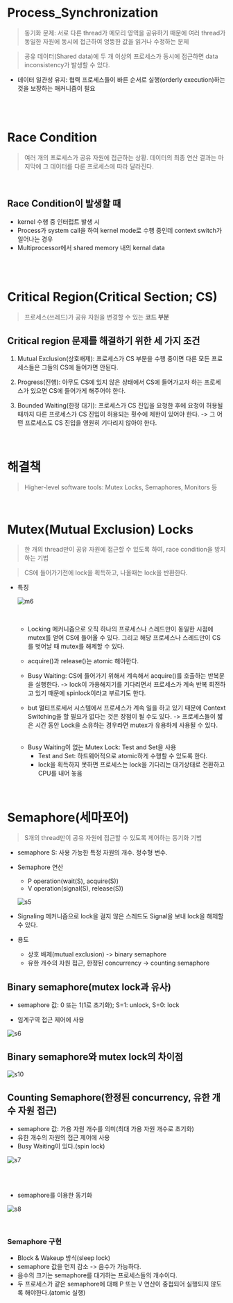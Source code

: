 # Process_Synchronization
> 동기화 문제: 서로 다른 thread가 메모리 영역을 공유하기 때문에 여러 thread가 동일한 자원에 동시에 접근하여 엉뚱한 값을 읽거나 수정하는 문제

> 공유 데이터(Shared data)에 두 개 이상의 프로세스가 동시에 접근하면 data inconsistency가 발생할 수 있다. 

- 데이터 일관성 유지: 협력 프로세스들이 바른 순서로 실행(orderly execution)하는 것을 보장하는 매커니즘이 필요


<br><br>

# Race Condition
> 여러 개의 프로세스가 공유 자원에 접근하는 상황. 데이터의 최종 연산 결과는 마지막에 그 데이터를 다룬 프로세스에 따라 달라진다.

<br>

## Race Condition이 발생할 때
- kernel 수행 중 인터럽트 발생 시
- Process가 system call을 하여 kernel mode로 수행 중인데 context switch가 일어나는 경우
- Multiprocessor에서 shared memory 내의 kernal data

<br><br>

# Critical Region(Critical Section; CS)
> 프로세스(쓰레드)가 공유 자원을 변경할 수 있는 __코드 부분__

## Critical region 문제를 해결하기 위한 세 가지 조건

1. Mutual Exclusion(상호배제): 프로세스가 CS 부분을 수행 중이면 다른 모든 프로세스들은 그들의 CS에 들어가면 안된다. 

2. Progress(진행): 아무도 CS에 있지 않은 상태에서 CS에 들어가고자 하는 프로세스가 있으면 CS에 들어가게 해주어야 한다.

3. Bounded Waiting(한정 대기): 프로세스가 CS 진입을 요청한 후에 요청이 허용될 때까지 다른 프로세스가 CS 진입이 허용되는 횟수에 제한이 있어야 한다. -> 그 어떤 프로세스도 CS 진입을 영원히 기다리지 않아야 한다.

<br>

# 해결책

> Higher-level software tools: Mutex Locks, Semaphores, Monitors 등

<br>

 # Mutex(Mutual Exclusion) Locks
 > 한 개의 thread만이 공유 자원에 접근할 수 있도록 하여, race condition을 방지하는 기법

 > CS에 들어가기전에 lock을 획득하고, 나올때는 lock을 반환한다.

- 특징

    ![m6](./img/processSynchronization/m6.png)

    <br>

    - Locking 메커니즘으로 오직 하나의 프로세스나 스레드만이 동일한 시점에 mutex를 얻어 CS에 들어올 수 있다. 그리고 해당 프로세스나 스레드만이 CS를 벗어날 때 mutex를 해제할 수 있다.

    - acquire()과 release()는 atomic 해야한다.

    - Busy Waiting: CS에 들어가기 위해서 계속해서 acquire()를 호출하는 반복문을 실행한다. -> lock이 가용해지기를 기다리면서 프로세스가 계속 반복 회전하고 있기 때문에 spinlock이라고 부르기도 한다.

    - but 멀티프로세서 시스템에서 프로세스가 계속 일을 하고 있기 때문에 Context Switching을 할 필요가 없다는 것은 장점이 될 수도 있다. -> 프로세스들이 짧은 시간 동안 Lock을 소유하는 경우라면 mutex가 유용하게 사용될 수 있다.

    <br>

    - Busy Waiting이 없는 Mutex Lock: Test and Set을 사용
        - Test and Set: 하드웨어적으로 atomic하게 수행할 수 있도록 한다.
        - lock을 획득하지 못하면 프로세스는 lock을 기다리는 대기상태로 전환하고 CPU를 내어 놓음


<br>

# Semaphore(세마포어)
> S개의 thread만이 공유 자원에 접근할 수 있도록 제어하는 동기화 기법

- semaphore S: 사용 가능한 특정 자원의 개수. 정수형 변수.

- Semaphore 연산
    - P operation(wait(S), acquire(S))
    - V operation(signal(S), release(S))

    ![s5](./img/processSynchronization/s5.png)

- Signaling 메커니즘으로 lock을 걸지 않은 스레드도 Signal을 보내 lock을 해제할 수 있다.

- 용도

    - 상호 배제(mutual exclusion) -> binary semaphore
    - 유한 개수의 자원 접근, 한정된 concurrency -> counting semaphore

## Binary semaphore(mutex lock과 유사)

- semaphore 값: 0 또는 1(1로 초기화); S=1: unlock, S=0: lock

- 임계구역 접근 제어에 사용


![s6](./img/processSynchronization/s6.png)

## Binary semaphore와 mutex lock의 차이점

![s10](./img/processSynchronization/s10.png)

## Counting Semaphore(한정된 concurrency, 유한 개수 자원 접근)

- semaphore 값: 가용 자원 개수를 의미(최대 가용 자원 개수로 초기화)
- 유한 개수의 자원의 접근 제어에 사용
- Busy Waiting이 있다.(spin lock)

![s7](./img/processSynchronization/s7.png)

<br><br>

- semaphore를 이용한 동기화

![s8](./img/processSynchronization/s8.png)

<br>

### Semaphore 구현
- Block & Wakeup 방식(sleep lock)
- semaphore 값을 먼저 감소 -> 음수가 가능하다.
- 음수의 크기는 semaphore를 대기하는 프로세스들의 개수이다.
- 두 프로세스가 같은 semaphore에 대해 P 또는 V 연산이 중첩되어 실행되지 않도록 해야한다.(atomic 실행)
